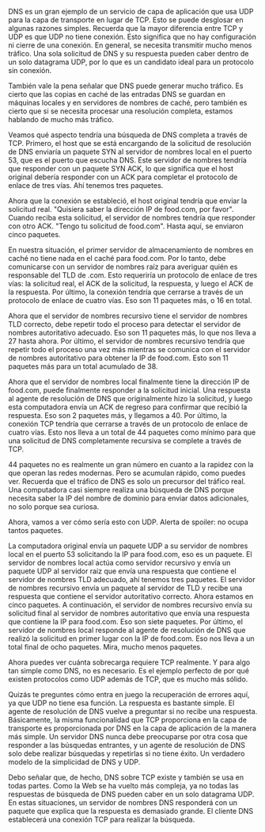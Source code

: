 DNS es un gran ejemplo de un servicio de capa de aplicación que usa UDP para la capa de transporte en lugar de TCP. Esto se puede desglosar en algunas razones simples. Recuerda que la mayor diferencia entre TCP y UDP es que UDP no tiene conexión. Esto significa que no hay configuración ni cierre de una conexión. En general, se necesita transmitir mucho menos tráfico. Una sola solicitud de DNS y su respuesta pueden caber dentro de un solo datagrama UDP, por lo que es un candidato ideal para un protocolo sin conexión.

También vale la pena señalar que DNS puede generar mucho tráfico. Es cierto que las copias en caché de las entradas DNS se guardan en máquinas locales y en servidores de nombres de caché, pero también es cierto que si se necesita procesar una resolución completa, estamos hablando de mucho más tráfico.

Veamos qué aspecto tendría una búsqueda de DNS completa a través de TCP. Primero, el host que se está encargando de la solicitud de resolución de DNS enviaría un paquete SYN al servidor de nombres local en el puerto 53, que es el puerto que escucha DNS. Este servidor de nombres tendría que responder con un paquete SYN ACK, lo que significa que el host original debería responder con un ACK para completar el protocolo de enlace de tres vías. Ahí tenemos tres paquetes.

Ahora que la conexión se estableció, el host original tendría que enviar la solicitud real. "Quisiera saber la dirección IP de food.com, por favor". Cuando reciba esta solicitud, el servidor de nombres tendría que responder con otro ACK. "Tengo tu solicitud de food.com". Hasta aquí, se enviaron cinco paquetes.

En nuestra situación, el primer servidor de almacenamiento de nombres en caché no tiene nada en el caché para food.com. Por lo tanto, debe comunicarse con un servidor de nombres raíz para averiguar quién es responsable del TLD de .com. Esto requeriría un protocolo de enlace de tres vías: la solicitud real, el ACK de la solicitud, la respuesta, y luego el ACK de la respuesta. Por último, la conexión tendría que cerrarse a través de un protocolo de enlace de cuatro vías. Eso son 11 paquetes más, o 16 en total.

Ahora que el servidor de nombres recursivo tiene el servidor de nombres TLD correcto, debe repetir todo el proceso para detectar el servidor de nombres autoritativo adecuado. Eso son 11 paquetes más, lo que nos lleva a 27 hasta ahora. Por último, el servidor de nombres recursivo tendría que repetir todo el proceso una vez más mientras se comunica con el servidor de nombres autoritativo para obtener la IP de food.com. Esto son 11 paquetes más para un total acumulado de 38.

Ahora que el servidor de nombres local finalmente tiene la dirección IP de food.com, puede finalmente responder a la solicitud inicial. Una respuesta al agente de resolución de DNS que originalmente hizo la solicitud, y luego esta computadora envía un ACK de regreso para confirmar que recibió la respuesta. Eso son 2 paquetes más, y llegamos a 40. Por último, la conexión TCP tendría que cerrarse a través de un protocolo de enlace de cuatro vías. Esto nos lleva a un total de 44 paquetes como mínimo para que una solicitud de DNS completamente recursiva se complete a través de TCP.

44 paquetes no es realmente un gran número en cuanto a la rapidez con la que operan las redes modernas. Pero se acumulan rápido, como puedes ver. Recuerda que el tráfico de DNS es solo un precursor del tráfico real. Una computadora casi siempre realiza una búsqueda de DNS porque necesita saber la IP del nombre de dominio para enviar datos adicionales, no solo porque sea curiosa.

Ahora, vamos a ver cómo sería esto con UDP. Alerta de spoiler: no ocupa tantos paquetes.

La computadora original envía un paquete UDP a su servidor de nombres local en el puerto 53 solicitando la IP para food.com, eso es un paquete. El servidor de nombres local actúa como servidor recursivo y envía un paquete UDP al servidor raíz que envía una respuesta que contiene el servidor de nombres TLD adecuado, ahí tenemos tres paquetes. El servidor de nombres recursivo envía un paquete al servidor de TLD y recibe una respuesta que contiene el servidor autoritativo correcto. Ahora estamos en cinco paquetes. A continuación, el servidor de nombres recursivo envía su solicitud final al servidor de nombres autoritativo que envía una respuesta que contiene la IP para food.com. Eso son siete paquetes. Por último, el servidor de nombres local responde al agente de resolución de DNS que realizó la solicitud en primer lugar con la IP de food.com. Eso nos lleva a un total final de ocho paquetes. Mira, mucho menos paquetes.

Ahora puedes ver cuánta sobrecarga requiere TCP realmente. Y para algo tan simple como DNS, no es necesario. Es el ejemplo perfecto de por qué existen protocolos como UDP además de TCP, que es mucho más sólido.

Quizás te preguntes cómo entra en juego la recuperación de errores aquí, ya que UDP no tiene esa función. La respuesta es bastante simple. El agente de resolución de DNS vuelve a preguntar si no recibe una respuesta. Básicamente, la misma funcionalidad que TCP proporciona en la capa de transporte es proporcionada por DNS en la capa de aplicación de la manera más simple. Un servidor DNS nunca debe preocuparse por otra cosa que responder a las búsquedas entrantes, y un agente de resolución de DNS solo debe realizar búsquedas y repetirlas si no tiene éxito. Un verdadero modelo de la simplicidad de DNS y UDP.

Debo señalar que, de hecho, DNS sobre TCP existe y también se usa en todas partes. Como la Web se ha vuelto más compleja, ya no todas las respuestas de búsqueda de DNS pueden caber en un solo datagrama UDP. En estas situaciones, un servidor de nombres DNS responderá con un paquete que explica que la respuesta es demasiado grande. El cliente DNS establecerá una conexión TCP para realizar la búsqueda.
